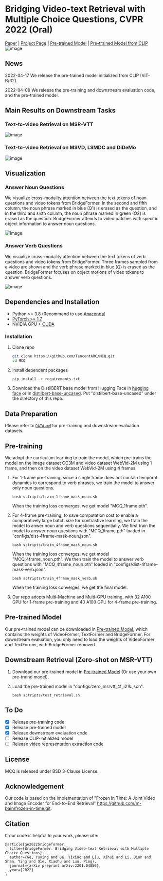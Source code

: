 # Bridging Video-text Retrieval with Multiple Choice Questions, CVPR 2022 (Oral)

[Paper](https://arxiv.org/pdf/2201.04850.pdf) | [Project Page](https://geyuying.github.io/MCQ.html) | [Pre-trained Model](https://drive.google.com/file/d/1SojMkCprqaciA56wpm1jt_jJIdYM5vLP/view?usp=sharing) | [Pre-trained Model from CLIP](https://drive.google.com/file/d/10ryRLuT4Mjg1fEzrSrL8G36tt0IklbN2/view?usp=sharing) 
![image](https://github.com/TencentARC/MCQ/blob/main/demo/MCQ.jpg?raw=true)

## News
2022-04-17 We release the pre-trained model initialized from CLIP (ViT-B/32).

2022-04-08 We release the pre-training and downstream evaluation code, and the pre-trained model.

## Main Results on Downstream Tasks
### Text-to-video Retrieval on MSR-VTT
![image](https://github.com/TencentARC/MCQ/blob/main/demo/msrvtt.jpg?raw=true)
### Text-to-video Retrieval on MSVD, LSMDC and DiDeMo
![image](https://github.com/TencentARC/MCQ/blob/main/demo/benchmarks.jpg?raw=true)

## Visualization
### Answer Noun Questions
We visualize cross-modality attention between the text tokens of noun questions and video tokens from BridgeFormer. In the second and fifth column, the noun phrase marked in blue (Q1) is erased as the question, and in the third and sixth column, the noun phrase marked in green (Q2)
is erased as the question. BridgeFormer attends to video patches with specific object information to answer noun questions.

![image](https://github.com/TencentARC/MCQ/blob/main/demo/vis_noun.jpeg?raw=true)
### Answer Verb Questions
 We visualize cross-modality attention between the text tokens of verb questions and video tokens from BridgeFormer. Three frames sampled from a video are shown and the verb phrase marked in blue (Q) is erased as the question. BridgeFormer focuses on object motions of video tokens to answer verb questions.
 
![image](https://github.com/TencentARC/MCQ/blob/main/demo/vis_verb.jpeg?raw=true)

## Dependencies and Installation
- Python >= 3.8 (Recommend to use [Anaconda](https://www.anaconda.com/download/#linux))
- [PyTorch >= 1.7](https://pytorch.org/)
- NVIDIA GPU + [CUDA](https://developer.nvidia.com/cuda-downloads)
### Installation
1. Clone repo

    ```bash
    git clone https://github.com/TencentARC/MCQ.git
    cd MCQ
    ```

2. Install dependent packages

    ```bash
    pip install -r requirements.txt
    ```
    
3. Download the DistilBERT base model from Hugging Face in [hugging face](https://huggingface.co/distilbert-base-uncased) or in [distilbert-base-uncased](https://drive.google.com/drive/folders/1WFWyTFFOCEK0P5zvt2aQYX77XK9p9MYc?usp=sharing). Put "distilbert-base-uncased" under the directory of this repo.
    
## Data Preparation
Please refer to [`DATA.md`](DATA.md) for pre-training and downstream evaluation datasets.

## Pre-training
We adopt the curriculum learning to train the model, which pre-trains the model on the image dataset CC3M and video dataset WebVid-2M using 1 frame, and then on the video dataset WebVid-2M using 4 frames. 

1. For 1-frame pre-training, since a single frame does not contain temporal dynamics to correspond to verb phrases, we train the model to answer only noun questions. 
    ```
    bash sctripts/train_1frame_mask_noun.sh
    ```
    When the training loss converges, we get model "MCQ_1frame.pth".
3. For 4-frame pre-training, to save computation cost to enable a comparatively large batch size for contrastive learning, we train the model to anwer noun and verb questions sequentially. We first train the model to answer noun questions with "MCQ_1frame.pth" loaded in "configs/dist-4frame-mask-noun.json".
     ```
    bash sctripts/train_4frame_mask_noun.sh
    ```
    When the training loss converges, we get model "MCQ_4frame_noun.pth". We then train the model to answer verb questions with "MCQ_4frame_noun.pth" loaded in "configs/dist-4frame-mask-verb.json".
     ```
    bash sctripts/train_4frame_mask_verb.sh
    ```
    When the training loss converges, we get the final model.

6. Our repo adopts Multi-Machine and Multi-GPU training, with 32 A100 GPU for 1-frame pre-training and 40 A100 GPU for 4-frame pre-training.

## Pre-trained Model
Our pre-trained model can be downloaded in [Pre-trained Model](https://drive.google.com/file/d/1SojMkCprqaciA56wpm1jt_jJIdYM5vLP/view?usp=sharing), which contains the weights of VideoFormer, TextFormer and BridgeFormer. For downstream evaluation, you only need to load the weights of VideoFormer and TextFormer, with BridgeFormer removed. 

## Downstream Retrieval (Zero-shot on MSR-VTT)
 1. Download our pre-trained model in [Pre-trained Model](https://drive.google.com/file/d/1SojMkCprqaciA56wpm1jt_jJIdYM5vLP/view?usp=sharing) (Or use your own pre-traind model).
 
 3. Load the pre-trained model in  "configs/zero_msrvtt_4f_i21k.json".
     ```
    bash sctripts/test_retrieval.sh
    ```
    
## To Do
- [x] Release pre-training code
- [x] Release pre-trained model
- [x] Release downstream evaluation code 
- [ ] Release CLIP-initialized  model
- [ ] Release video representation extraction code

## License
MCQ is released under BSD 3-Clause License.


## Acknowledgement
Our code is based on the implementation of "Frozen in Time: A Joint Video and Image Encoder for End-to-End Retrieval" <https://github.com/m-bain/frozen-in-time.git>.

## Citation
If our code is helpful to your work, please cite:
```
@article{ge2022bridgeformer,
  title={BridgeFormer: Bridging Video-text Retrieval with Multiple Choice Questions},
  author={Ge, Yuying and Ge, Yixiao and Liu, Xihui and Li, Dian and Shan, Ying and Qie, Xiaohu and Luo, Ping},
  journal={arXiv preprint arXiv:2201.04850},
  year={2022}
}
```
